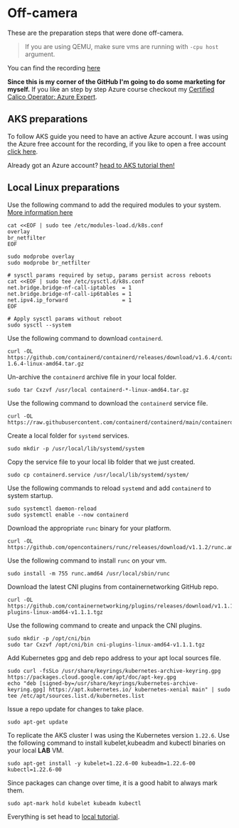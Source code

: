 # Off-camera

These are the preparation steps that were done off-camera.

> If you are using QEMU, make sure vms are running with `-cpu host` argument.

You can find the recording [here](https://www.linkedin.com/posts/rramezanpour_cncf-on-demand-webinar-securing-windows-activity-6940078386488778752-kTk5?utm_source=linkedin_share&utm_medium=member_desktop_web)

**Since this is my corner of the GitHub I'm going to do some marketing for myself.**
If you like an step by step Azure course checkout my [Certified Calico Operator: Azure Expert](https://academy.tigera.io/course/certified-calico-operator-azure-expert/).



## AKS preparations

To follow AKS guide you need to have an active Azure account. I was using the Azure free account for the recording, if you like to open a free account [click here](https://azure.microsoft.com/free).

Already got an Azure account? [head to AKS tutorial then!](https://github.com/frozenprocess/Tigera-Presentations/blob/master/2022-06-02.CNCF-securing-windows-workloads/01_AKS.md)

## Local Linux preparations

Use the following command to add the required modules to your system. [More information here](https://kubernetes.io/docs/setup/production-environment/container-runtimes/)
```
cat <<EOF | sudo tee /etc/modules-load.d/k8s.conf
overlay
br_netfilter
EOF

sudo modprobe overlay
sudo modprobe br_netfilter

# sysctl params required by setup, params persist across reboots
cat <<EOF | sudo tee /etc/sysctl.d/k8s.conf
net.bridge.bridge-nf-call-iptables  = 1
net.bridge.bridge-nf-call-ip6tables = 1
net.ipv4.ip_forward                 = 1
EOF

# Apply sysctl params without reboot
sudo sysctl --system
```

Use the following command to download `containerd`. 
```
curl -OL https://github.com/containerd/containerd/releases/download/v1.6.4/containerd-1.6.4-linux-amd64.tar.gz
```

Un-archive the `containerd` archive file in your local folder.
```
sudo tar Cxzvf /usr/local containerd-*-linux-amd64.tar.gz
```

Use the following command to download the `containerd` service file.
```
curl -OL https://raw.githubusercontent.com/containerd/containerd/main/containerd.service
```

Create a local folder for `systemd` services.
```
sudo mkdir -p /usr/local/lib/systemd/system
```

Copy the service file to your local lib folder that we just created.
```
sudo cp containerd.service /usr/local/lib/systemd/system/
```

Use the following commands to reload `systemd` and add `containerd` to system startup.
```
sudo systemctl daemon-reload
sudo systemctl enable --now containerd
```

Download the appropriate `runc` binary for your platform.
```
curl -OL https://github.com/opencontainers/runc/releases/download/v1.1.2/runc.amd64
```

Use the following command to install `runc` on your vm.
```
sudo install -m 755 runc.amd64 /usr/local/sbin/runc
```

Download the latest CNI plugins from containernetworking GitHub repo. 
```
curl -OL https://github.com/containernetworking/plugins/releases/download/v1.1.1/cni-plugins-linux-amd64-v1.1.1.tgz
```

Use the following command to create and unpack the CNI plugins.
```
sudo mkdir -p /opt/cni/bin
sudo tar Cxzvf /opt/cni/bin cni-plugins-linux-amd64-v1.1.1.tgz
```

Add Kubernetes gpg and deb repo address to your apt local sources file.
```
sudo curl -fsSLo /usr/share/keyrings/kubernetes-archive-keyring.gpg https://packages.cloud.google.com/apt/doc/apt-key.gpg
echo "deb [signed-by=/usr/share/keyrings/kubernetes-archive-keyring.gpg] https://apt.kubernetes.io/ kubernetes-xenial main" | sudo tee /etc/apt/sources.list.d/kubernetes.list
```

Issue a repo update for changes to take place.
```
sudo apt-get update
```

To replicate the AKS cluster I was using the Kubernetes version `1.22.6`.
Use the following command to install kubelet,kubeadm and kubectl binaries on your local **LAB** VM.
```
sudo apt-get install -y kubelet=1.22.6-00 kubeadm=1.22.6-00 kubectl=1.22.6-00
```

Since packages can change over time, it is a good habit to always mark them.
```
sudo apt-mark hold kubelet kubeadm kubectl
```

Everything is set head to [local tutorial](https://github.com/frozenprocess/Tigera-Presentations/blob/master/2022-06-02.CNCF-securing-windows-workloads/02_local.md).
